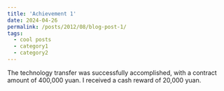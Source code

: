 ```yaml
---
title: 'Achievement 1'
date: 2024-04-26
permalink: /posts/2012/08/blog-post-1/
tags:
  - cool posts
  - category1
  - category2
---
```

The technology transfer was successfully accomplished, with a contract amount of 400,000 yuan. I received a cash reward of 20,000 yuan.

